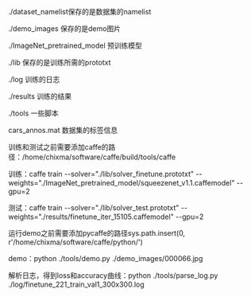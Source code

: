 ./dataset_namelist保存的是数据集的namelist

./demo_images 保存的是demo图片

./ImageNet_pretrained_model 预训练模型

./lib 保存的是训练所需的prototxt

./log 训练的日志

./results 训练的结果

./tools 一些脚本

cars_annos.mat 数据集的标签信息


训练和测试之前需要添加caffe的路径：/home/chixma/software/caffe/build/tools/caffe

训练：caffe train --solver="./lib/solver_finetune.prototxt" --weights="./ImageNet_pretrained_model/squeezenet_v1.1.caffemodel" --gpu=2

测试：caffe train --solver="./lib/solver_test.prototxt" --weights="./results/finetune_iter_15105.caffemodel" --gpu=2

运行demo之前需要添加pycaffe的路径sys.path.insert(0, r'/home/chixma/software/caffe/python/')

demo：python ./tools/demo.py ./demo_images/000066.jpg

解析日志，得到loss和accuracy曲线：python ./tools/parse_log.py ./log/finetune_221_train_val1_300x300.log

